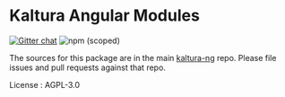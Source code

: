 # Kaltura Angular Modules

[![Gitter chat](https://badges.gitter.im/kaltura-ng/kaltura-ng.png)](https://gitter.im/kaltura-ng/kaltura-ng) ![npm (scoped)](https://img.shields.io/npm/v/@kaltura-ng/kaltura-primeng-ui.svg?maxAge=86400)

The sources for this package are in the main [kaltura-ng](https://github.com/kaltura/kaltura-ng) repo. Please file issues and pull requests against that repo.

License : AGPL-3.0